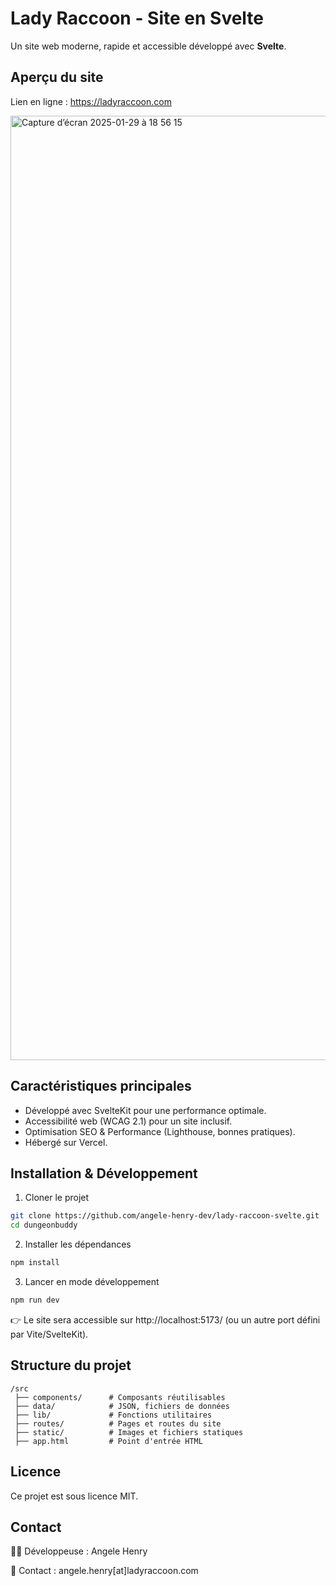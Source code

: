 # Lady Raccoon - Site en Svelte

Un site web moderne, rapide et accessible développé avec **Svelte**.

## Aperçu du site

Lien en ligne : https://ladyraccoon.com

<img width="1511" alt="Capture d’écran 2025-01-29 à 18 56 15" src="https://github.com/user-attachments/assets/be42c840-3ea2-4d83-a1aa-0cb616adeb03" />

## Caractéristiques principales
* Développé avec SvelteKit pour une performance optimale.
* Accessibilité web (WCAG 2.1) pour un site inclusif.
* Optimisation SEO & Performance (Lighthouse, bonnes pratiques).
* Hébergé sur Vercel.

## Installation & Développement
1. Cloner le projet
```bash
git clone https://github.com/angele-henry-dev/lady-raccoon-svelte.git
cd dungeonbuddy
```
2. Installer les dépendances
```bash
npm install
```
3. Lancer en mode développement
```bash
npm run dev
```

👉 Le site sera accessible sur http://localhost:5173/ (ou un autre port défini par Vite/SvelteKit).

## Structure du projet
```
/src
 ├── components/      # Composants réutilisables
 ├── data/            # JSON, fichiers de données
 ├── lib/             # Fonctions utilitaires
 ├── routes/          # Pages et routes du site
 ├── static/          # Images et fichiers statiques
 ├── app.html         # Point d'entrée HTML
```

## Licence
Ce projet est sous licence MIT.

## Contact
👩‍💻 Développeuse : Angele Henry

📧 Contact : angele.henry[at]ladyraccoon.com

